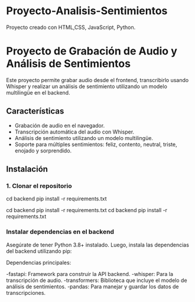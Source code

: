 # Proyecto-Analisis-Sentimientos
Proyecto creado con HTML,CSS, JavaScript, Python.
# Proyecto de Grabación de Audio y Análisis de Sentimientos

Este proyecto permite grabar audio desde el frontend, transcribirlo usando Whisper y realizar un análisis de sentimiento utilizando un modelo multilingüe en el backend.

## Características

- Grabación de audio en el navegador.
- Transcripción automática del audio con Whisper.
- Análisis de sentimiento utilizando un modelo multilingüe.
- Soporte para múltiples sentimientos: feliz, contento, neutral, triste, enojado y sorprendido.

## Instalación

### 1. Clonar el repositorio

cd backend
pip install -r requirements.txt


cd backend
pip install -r requirements.txt
cd backend
pip install -r requirements.txt


###  Instalar dependencias en el backend
Asegúrate de tener Python 3.8+ instalado. Luego, instala las dependencias del backend utilizando pip:

Dependencias principales:

-fastapi: Framework para construir la API backend.
-whisper: Para la transcripción de audio.
-transformers: Biblioteca que incluye el modelo de análisis de sentimientos.
-pandas: Para manejar y guardar los datos de transcripciones.
